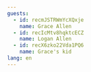 ```yaml
---
guests:
  - id: recmJSTRWmYcXQxje
    name: Grace Allen
  - id: recIcMtv8hqktcECZ
    name: Logan Allen
  - id: recX6zko22Vda1PQ6
    name: Grace's kid
lang: en
---
```

